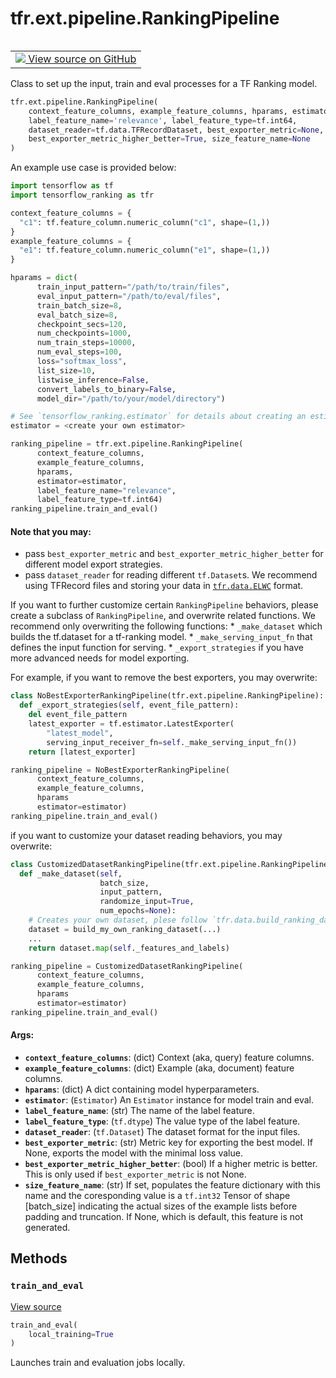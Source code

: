 <div itemscope itemtype="http://developers.google.com/ReferenceObject">
<meta itemprop="name" content="tfr.ext.pipeline.RankingPipeline" />
<meta itemprop="path" content="Stable" />
<meta itemprop="property" content="__init__"/>
<meta itemprop="property" content="train_and_eval"/>
</div>

# tfr.ext.pipeline.RankingPipeline

<!-- Insert buttons and diff -->

<table class="tfo-notebook-buttons tfo-api" align="left">

<td>
  <a target="_blank" href="https://github.com/tensorflow/ranking/tree/master/tensorflow_ranking/extension/pipeline.py">
    <img src="https://www.tensorflow.org/images/GitHub-Mark-32px.png" />
    View source on GitHub
  </a>
</td></table>

Class to set up the input, train and eval processes for a TF Ranking model.

```python
tfr.ext.pipeline.RankingPipeline(
    context_feature_columns, example_feature_columns, hparams, estimator,
    label_feature_name='relevance', label_feature_type=tf.int64,
    dataset_reader=tf.data.TFRecordDataset, best_exporter_metric=None,
    best_exporter_metric_higher_better=True, size_feature_name=None
)
```

<!-- Placeholder for "Used in" -->

An example use case is provided below:

```python
import tensorflow as tf
import tensorflow_ranking as tfr

context_feature_columns = {
  "c1": tf.feature_column.numeric_column("c1", shape=(1,))
}
example_feature_columns = {
  "e1": tf.feature_column.numeric_column("e1", shape=(1,))
}

hparams = dict(
      train_input_pattern="/path/to/train/files",
      eval_input_pattern="/path/to/eval/files",
      train_batch_size=8,
      eval_batch_size=8,
      checkpoint_secs=120,
      num_checkpoints=1000,
      num_train_steps=10000,
      num_eval_steps=100,
      loss="softmax_loss",
      list_size=10,
      listwise_inference=False,
      convert_labels_to_binary=False,
      model_dir="/path/to/your/model/directory")

# See `tensorflow_ranking.estimator` for details about creating an estimator.
estimator = <create your own estimator>

ranking_pipeline = tfr.ext.pipeline.RankingPipeline(
      context_feature_columns,
      example_feature_columns,
      hparams,
      estimator=estimator,
      label_feature_name="relevance",
      label_feature_type=tf.int64)
ranking_pipeline.train_and_eval()
```

#### Note that you may:

*   pass `best_exporter_metric` and `best_exporter_metric_higher_better` for
    different model export strategies.
*   pass `dataset_reader` for reading different `tf.Dataset`s. We recommend
    using TFRecord files and storing your data in
    <a href="../../../tfr/data.md#ELWC"><code>tfr.data.ELWC</code></a> format.

If you want to further customize certain `RankingPipeline` behaviors, please
create a subclass of `RankingPipeline`, and overwrite related functions. We
recommend only overwriting the following functions: * `_make_dataset` which
builds the tf.dataset for a tf-ranking model. * `_make_serving_input_fn` that
defines the input function for serving. * `_export_strategies` if you have more
advanced needs for model exporting.

For example, if you want to remove the best exporters, you may overwrite:

```python
class NoBestExporterRankingPipeline(tfr.ext.pipeline.RankingPipeline):
  def _export_strategies(self, event_file_pattern):
    del event_file_pattern
    latest_exporter = tf.estimator.LatestExporter(
        "latest_model",
        serving_input_receiver_fn=self._make_serving_input_fn())
    return [latest_exporter]

ranking_pipeline = NoBestExporterRankingPipeline(
      context_feature_columns,
      example_feature_columns,
      hparams
      estimator=estimator)
ranking_pipeline.train_and_eval()
```

if you want to customize your dataset reading behaviors, you may overwrite:

```python
class CustomizedDatasetRankingPipeline(tfr.ext.pipeline.RankingPipeline):
  def _make_dataset(self,
                    batch_size,
                    input_pattern,
                    randomize_input=True,
                    num_epochs=None):
    # Creates your own dataset, plese follow `tfr.data.build_ranking_dataset`.
    dataset = build_my_own_ranking_dataset(...)
    ...
    return dataset.map(self._features_and_labels)

ranking_pipeline = CustomizedDatasetRankingPipeline(
      context_feature_columns,
      example_feature_columns,
      hparams
      estimator=estimator)
ranking_pipeline.train_and_eval()
```

#### Args:

*   <b>`context_feature_columns`</b>: (dict) Context (aka, query) feature
    columns.
*   <b>`example_feature_columns`</b>: (dict) Example (aka, document) feature
    columns.
*   <b>`hparams`</b>: (dict) A dict containing model hyperparameters.
*   <b>`estimator`</b>: (`Estimator`) An `Estimator` instance for model train
    and eval.
*   <b>`label_feature_name`</b>: (str) The name of the label feature.
*   <b>`label_feature_type`</b>: (`tf.dtype`) The value type of the label
    feature.
*   <b>`dataset_reader`</b>: (`tf.Dataset`) The dataset format for the input
    files.
*   <b>`best_exporter_metric`</b>: (str) Metric key for exporting the best
    model. If None, exports the model with the minimal loss value.
*   <b>`best_exporter_metric_higher_better`</b>: (bool) If a higher metric is
    better. This is only used if `best_exporter_metric` is not None.
*   <b>`size_feature_name`</b>: (str) If set, populates the feature dictionary
    with this name and the coresponding value is a `tf.int32` Tensor of shape
    [batch_size] indicating the actual sizes of the example lists before padding
    and truncation. If None, which is default, this feature is not generated.

## Methods

<h3 id="train_and_eval"><code>train_and_eval</code></h3>

<a target="_blank" href="https://github.com/tensorflow/ranking/tree/master/tensorflow_ranking/extension/pipeline.py">View
source</a>

```python
train_and_eval(
    local_training=True
)
```

Launches train and evaluation jobs locally.
